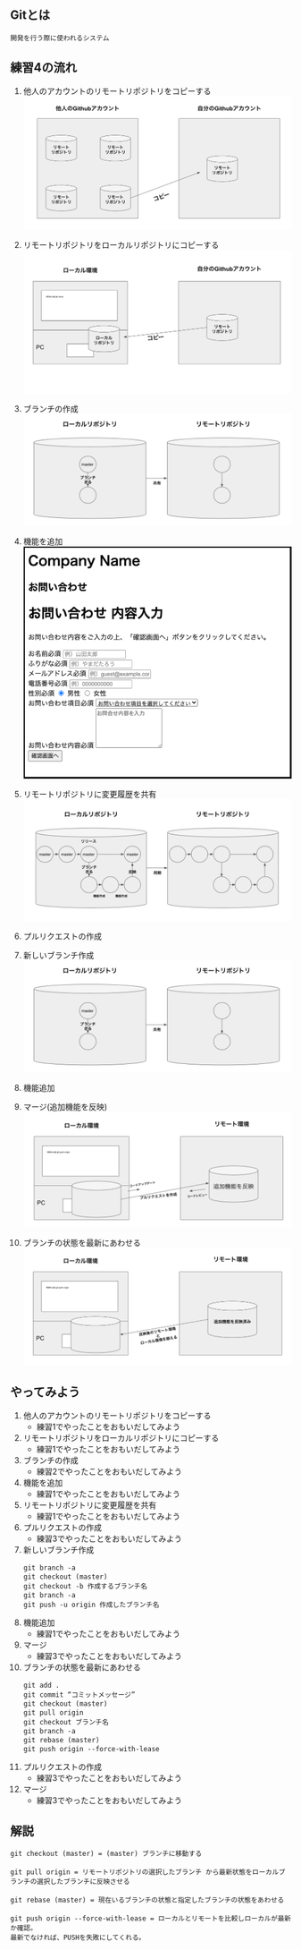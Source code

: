 ## Gitとは
    開発を行う際に使われるシステム

## 練習4の流れ
1. 他人のアカウントのリモートリポジトリをコピーする
![git fork イメージ図](images/fork_image.png)

1. リモートリポジトリをローカルリポジトリにコピーする
![git clone イメージ図](images/clone_image.png)

1. ブランチの作成
![branch イメージ図](images/branch_image.png)

1. 機能を追加
![お問い合わせフォーム画像](images/contact_form_pic.png)

1. リモートリポジトリに変更履歴を共有
![git push イメージ図](images/development_with_branch_image.png)

1. プルリクエストの作成
1. 新しいブランチ作成
![branch イメージ図](images/branch_image.png)
1. 機能追加
1. マージ(追加機能を反映)
![プルリクエスト・マージ イメージ図](images/pullrequest_merge_image.png)

1. ブランチの状態を最新にあわせる
![rebase イメージ図](images/rebase_image.png)


## やってみよう
1. 他人のアカウントのリモートリポジトリをコピーする
    - 練習1でやったことをおもいだしてみよう
1. リモートリポジトリをローカルリポジトリにコピーする
    - 練習1でやったことをおもいだしてみよう
1. ブランチの作成
    - 練習2でやったことをおもいだしてみよう
1. 機能を追加
    - 練習1でやったことをおもいだしてみよう
1. リモートリポジトリに変更履歴を共有
    - 練習1でやったことをおもいだしてみよう
1. プルリクエストの作成
    - 練習3でやったことをおもいだしてみよう
1. 新しいブランチ作成
    ```
    git branch -a
    git checkout (master)
    git checkout -b 作成するブランチ名
    git branch -a
    git push -u origin 作成したブランチ名
    ```
1. 機能追加
    - 練習1でやったことをおもいだしてみよう
1. マージ
    - 練習3でやったことをおもいだしてみよう
1. ブランチの状態を最新にあわせる
    ```
    git add .
    git commit “コミットメッセージ”
    git checkout (master)
    git pull origin
    git checkout ブランチ名
    git branch -a
    git rebase (master)
    git push origin --force-with-lease
    ```
1. プルリクエストの作成
    - 練習3でやったことをおもいだしてみよう
1. マージ
    - 練習3でやったことをおもいだしてみよう

## 解説
    git checkout (master) = (master) ブランチに移動する

    git pull origin = リモートリポジトリの選択したブランチ から最新状態をローカルブランチの選択したブランチに反映させる

    git rebase (master) = 現在いるブランチの状態と指定したブランチの状態をあわせる

    git push origin --force-with-lease = ローカルとリモートを比較しローカルが最新か確認。
    最新でなければ、PUSHを失敗にしてくれる。


